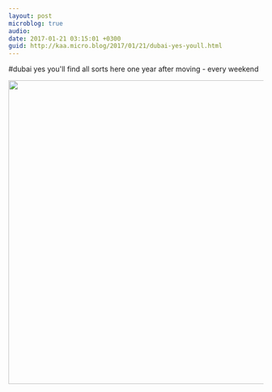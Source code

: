 ```yaml
---
layout: post
microblog: true
audio: 
date: 2017-01-21 03:15:01 +0300
guid: http://kaa.micro.blog/2017/01/21/dubai-yes-youll.html
---
```

#dubai yes you'll find all sorts here one year after moving - every weekend

<img src="http://www.kaa.bz/uploads/2018/7b5aa7d9cf.jpg" width="600" height="600" />
